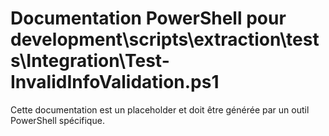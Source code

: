 # Documentation PowerShell pour development\scripts\extraction\tests\Integration\Test-InvalidInfoValidation.ps1

Cette documentation est un placeholder et doit être générée par un outil PowerShell spécifique.
